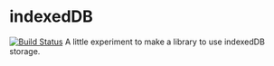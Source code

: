 # indexedDB
[![Build Status](https://travis-ci.org/sagrath23/indexedDB.svg?branch=master)](https://travis-ci.org/sagrath23/indexedDB)
A little experiment to make a library to use indexedDB storage.
